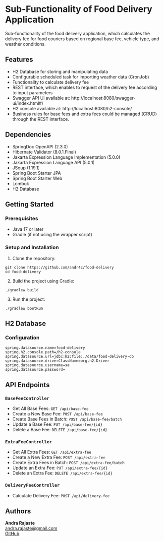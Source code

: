 # Sub-Functionality of Food Delivery Application


Sub-functionality of the food delivery application, which calculates the delivery fee for 
food couriers based on regional base fee, vehicle type, and weather conditions.


## Features


- H2 Database for storing and manipulating data
- Configurable scheduled task for importing weather data (CronJob)
- Functionality to calculate delivery fee
- REST interface, which enables to request of the delivery fee according to input parameters
- Swagger API UI available at: http://localhost:8080/swagger-ui/index.html#/
- H2 console available at: http://localhost:8080/h2-console/
- Business rules for base fees and extra fees could be managed (CRUD) through the REST interface.


## Dependencies


- SpringDoc OpenAPI (2.3.0)
- Hibernate Validator (8.0.1.Final)
- Jakarta Expression Language Implementation (5.0.0)
- Jakarta Expression Language API (5.0.1)
- JSoup (1.19.1)
- Spring Boot Starter JPA
- Spring Boot Starter Web
- Lombok
- H2 Database


## Getting Started


### Prerequisites

- Java 17 or later
- Gradle (if not using the wrapper script)


### Setup and Installation


1. Clone the repository:

```
git clone https://github.com/andr4c/food-delivery
cd food-delivery
```

2. Build the project using Gradle:

```
./gradlew build
```

3. Run the project:

```
./gradlew bootRun
```


## H2 Database

### Configuration

```
spring.datasource.name=food-delivery
spring.h2.console.path=/h2-console
spring.datasource.url=jdbc:h2:file:./data/food-delivery-db
spring.datasource.driverClassName=org.h2.Driver
spring.datasource.username=sa
spring.datasource.password=
```


## API Endpoints

### ``BaseFeeController``

- Get All Base Fees: ``GET /api/base-fee``
- Create a New Base Fee: ``POST /api/base-fee``
- Create Base Fees in Batch: ``POST /api/base-fee/batch``
- Update a Base Fee: ``PUT /api/base-fee/{id}``
- Delete a Base Fee: ``DELETE /api/base-fee/{id}``


### ``ExtraFeeController``

- Get All Extra Fees: ``GET /api/extra-fee``
- Create a New Extra Fee: ``POST /api/extra-fee``
- Create Extra Fees in Batch: ``POST /api/extra-fee/batch``
- Update an Extra Fee: ``PUT /api/extra-fee/{id}``
- Delete an Extra Fee: ``DELETE /api/extra-fee/{id}``


### ``DeliveryFeeController``

- Calculate Delivery Fee: ``POST /api/delivery-fee``


## Authors


**Andra Rajaste**  
andra.rajaste@gmail.com  
[GitHub](https://github.com/andr4c)